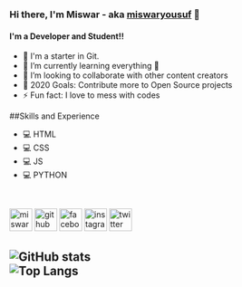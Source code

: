 ### Hi there, I'm Miswar - aka [miswaryousuf] 👋
#### I'm a Developer and Student!!

- 🔭 I'm a starter in Git.
- 🌱 I’m currently learning everything 🤣
- 👯 I’m looking to collaborate with other content creators
- 🥅 2020 Goals: Contribute more to Open Source projects
- ⚡ Fun fact: I love to mess with codes

##Skills and Experience
* 💻 HTML
* 💻 CSS
* 💻 JS
* 💻 PYTHON

<br>

[<img src='https://miswaryousuf.github.io/img/webicon.png' alt='miswaryousuf' height='40'>](http://miswaryousuf.github.io/)  [<img src='https://cdn.jsdelivr.net/npm/simple-icons@3.0.1/icons/github.svg' alt='github' height='40'>](https://github.com/miswaryousuf)  [<img src='https://cdn.jsdelivr.net/npm/simple-icons@3.0.1/icons/facebook.svg' alt='facebook' height='40'>](https://www.facebook.com/miswaryt)  [<img src='https://cdn.jsdelivr.net/npm/simple-icons@3.0.1/icons/instagram.svg' alt='instagram' height='40'>](https://www.instagram.com/miswaryousuf/)  [<img src='https://cdn.jsdelivr.net/npm/simple-icons@3.0.1/icons/twitter.svg' alt='twitter' height='40'>](https://twitter.com/miswaryt)  

![GitHub stats](https://github-readme-stats.vercel.app/api?username=miswaryousuf&show_icons=true&hide=prs,stars&count_private=true)  
![Top Langs](https://github-readme-stats.vercel.app/api/top-langs/?username=miswaryousuf&layout=compact)
--
[miswaryousuf]: http://miswaryousuf.github.io/
